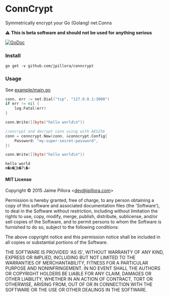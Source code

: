 # ConnCrypt

Symmetrically encrypt your Go (Golang) net.Conns

:warning: **This is beta software and should not be used for anything serious**

[![GoDoc](https://godoc.org/github.com/jpillora/conncrypt?status.svg)](https://godoc.org/github.com/jpillora/conncrypt)

### Install

```
go get -v github.com/jpillora/conncrypt
```

### Usage

See [example/main.go](example/main.go)

``` go
conn, err := net.Dial("tcp", "127.0.0.1:3000")
if err != nil {
	log.Fatal(err)
}

conn.Write([]byte("hello world\n"))

//encrypt and decrypt conn using with AES256
conn = conncrypt.New(conn, &conncrypt.Config{
	Password: "my-super-secret-password",
})

conn.Write([]byte("hello world\n"))
```

```
hello world
m�o�׫b�7\�⏎
```

#### MIT License

Copyright © 2015 Jaime Pillora &lt;dev@jpillora.com&gt;

Permission is hereby granted, free of charge, to any person obtaining
a copy of this software and associated documentation files (the
'Software'), to deal in the Software without restriction, including
without limitation the rights to use, copy, modify, merge, publish,
distribute, sublicense, and/or sell copies of the Software, and to
permit persons to whom the Software is furnished to do so, subject to
the following conditions:

The above copyright notice and this permission notice shall be
included in all copies or substantial portions of the Software.

THE SOFTWARE IS PROVIDED 'AS IS', WITHOUT WARRANTY OF ANY KIND,
EXPRESS OR IMPLIED, INCLUDING BUT NOT LIMITED TO THE WARRANTIES OF
MERCHANTABILITY, FITNESS FOR A PARTICULAR PURPOSE AND NONINFRINGEMENT.
IN NO EVENT SHALL THE AUTHORS OR COPYRIGHT HOLDERS BE LIABLE FOR ANY
CLAIM, DAMAGES OR OTHER LIABILITY, WHETHER IN AN ACTION OF CONTRACT,
TORT OR OTHERWISE, ARISING FROM, OUT OF OR IN CONNECTION WITH THE
SOFTWARE OR THE USE OR OTHER DEALINGS IN THE SOFTWARE.
